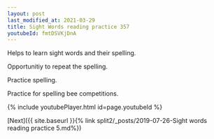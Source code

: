 ```yaml
---
layout: post
last_modified_at: 2021-03-29
title: Sight Words reading practice 357
youtubeId: fmtDSVKjDnA
---
```

 
 
Helps to learn sight words and their spelling.

Opportunitiy to repeat the spelling. 

Practice spelling. 
 
Practice for spelling bee competitions. 
 
{% include youtubePlayer.html id=page.youtubeId %}
 
 

[Next]({{ site.baseurl }}{% link  split2/_posts/2019-07-26-Sight words reading practice 5.md%})
 
